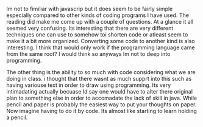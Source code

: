 Im not to fimiliar with javascrip but it does seem to be fairly simple especially compared to other kinds of coding programs I have used.
The reading did make me come up with a couple of questions. At a glance it all seemed very confusing. Its interesting that there are very 
different techniques one can use to somehow toi shorten code or atleast seem to make it a bit more organized. Converting some code to 
another kind is also interesting. I think that would only work if the programming language came from the same root? I would think so anyways
Im not to deep into programming.

The other thing is the ability to so much with code considering what we are doing in class. i thought that there wasnt as much supprt into 
this such as having variouse text in order to draw using programming. Its very intimadating actually becuase Id say one would have to alter
there original plan to something else in order to accomadate the lack of skill in java. While pencil and paper is probably the easiest way 
to put your thoughts on paper. Now imagine having to do it by code. Its almost like starting to learn holding a pencil.
